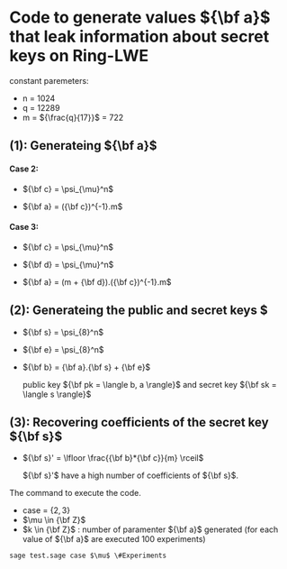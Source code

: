 
# Code to generate values ${\bf a}$ that leak information about secret keys on Ring-LWE
constant paremeters: 
- n = 1024
- q = 12289 
- m = ${\frac{q}{17}}$ = 722

## (1): Generateing ${\bf a}$

#### Case 2:   

  - ${\bf c} = \psi_{\mu}^n$ 

  - ${\bf a} = ({\bf c})^{-1}.m$ 

#### Case 3:  

   - ${\bf c} = \psi_{\mu}^n$ 

   - ${\bf d} = \psi_{\mu}^n$ 

   - ${\bf a} = (m + {\bf d}).({\bf c})^{-1}.m$ 

## (2): Generateing the public and secret keys $

   - ${\bf s} = \psi_{8}^n$ 

   - ${\bf e} = \psi_{8}^n$

   - ${\bf b} = {\bf a}.{\bf s} + {\bf e}$
   
     public key ${\bf pk  = \langle b, a \rangle}$ and secret key ${\bf sk = \langle s \rangle}$

## (3): Recovering coefficients of the secret key ${\bf s}$

   - ${\bf s}' = \lfloor \frac{{\bf b}*{\bf c}}{m} \rceil$ 

     ${\bf s}'$ have a high number of coefficients of ${\bf s}$.

       

The command to execute the code. 
   - case = $\{2, 3\}$ 
   - $\mu \in {\bf Z}$   
   - $k \in {\bf Z}$ : number of paramenter ${\bf a}$ generated (for each value of ${\bf a}$ are executed 100 experiments)

    sage test.sage case $\mu$ \#Experiments
